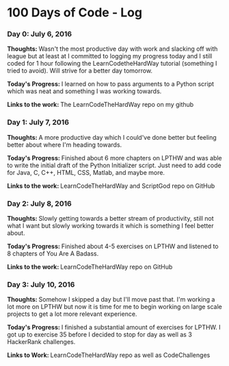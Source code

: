 # 100 Days of Code - Log

### Day 0: July 6, 2016

<b> Thoughts: </b> Wasn't the most productive day with work and slacking off with league but at least at I committed to logging my progress today and I still coded for 1 hour following the LearnCodetheHardWay tutorial (something I tried to avoid). Will strive for a better day tomorrow.

<b> Today's Progress: </b> I learned on how to pass arguments to a Python script which was neat and something I was working towards. 

<b> Links to the work: </b> The LearnCodeTheHardWay repo on my github

### Day 1: July 7, 2016

<b> Thoughts: </b> A more productive day which I could've done better but feeling better about where I'm heading towards. 

<b> Today's Progress: </b> Finished about 6 more chapters on LPTHW and was able to write the initial draft of the Python Initializer script. Just need to add code for Java, C, C++, HTML, CSS, Matlab, and maybe more. 

<b> Links to the work: </b> LearnCodeTheHardWay and ScriptGod repo on GitHub


### Day 2: July 8, 2016

<b> Thoughts: </b> Slowly getting towards a better stream of productivity, still not what I want but slowly working towards it which is something I feel better about. 

<b> Today's Progress: </b> Finished about 4-5 exercises on LPTHW and listened to 8 chapters of You Are A Badass. 

<b> Links to the work: </b> LearnCodeTheHardWay repo on GitHub 

### Day 3: July 10, 2016

<b> Thoughts: </b> Somehow I skipped a day but I'll move past that. I'm working a lot more on LPTHW but now it is time for me to begin working on large scale projects to get a lot more relevant experience.

<b> Today's Progress: </b> I finished a substantial amount of exercises for LPTHW. I got up to exercise 35 before I decided to stop for day as well as 3 HackerRank challenges. 

<b> Links to Work: </b> LearnCodeTheHardWay repo as well as CodeChallenges 